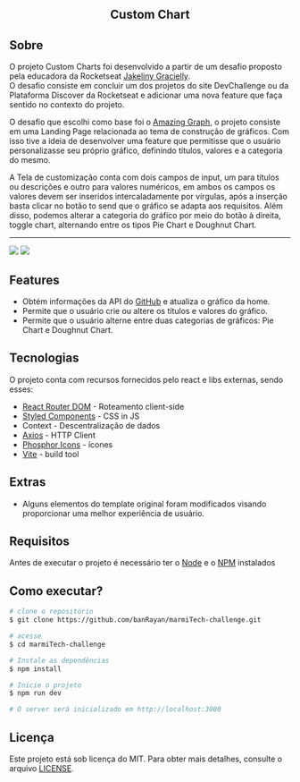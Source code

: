 <h2 align="center">Custom Chart</h2>

## Sobre 

<p>O projeto Custom Charts foi desenvolvido a partir de um desafio proposto pela educadora da Rocketseat <a href="https://www.instagram.com/jakeliny.gracielly/">Jakeliny Gracielly</a>.<br/>
O desafio consiste em concluir um dos projetos do site DevChallenge ou da Plataforma Discover da Rocketseat e adicionar uma nova feature que faça sentido no contexto do projeto.</p>

<p>O desafio que escolhi como base foi o <a href="https://github.com/Lorenalgm/AmazingGraph">Amazing Graph</a>, o projeto consiste em uma Landing Page relacionada ao tema de construção de gráficos. Com isso tive a ideia de desenvolver uma feature que permitisse que o usuário personalizasse seu próprio gráfico, definindo títulos, valores e a categoria do mesmo.</p>

<p>A Tela de customização conta com dois campos de input, um para títulos ou descrições e outro para valores numéricos, em ambos os campos os valores devem ser inseridos intercaladamente por vírgulas, após a inserção basta clicar no botão to send que o gráfico se adapta aos requisitos. Além disso, podemos alterar a categoria do gráfico por meio do botão à direita, toggle chart, alternando entre os tipos Pie Chart e Doughnut Chart.</p>

____

<img src="https://user-images.githubusercontent.com/84761488/168529426-791e9a52-95ec-4136-a534-6dcd54ef605c.png">
<img src="https://user-images.githubusercontent.com/84761488/168529515-700bb750-7bba-4864-9aca-2ee2fc680cbc.png">



## Features

* Obtém informações da API do <a href="https://github.com">GitHub</a> e atualiza o gráfico da home.
* Permite que o usuário crie ou altere os títulos e valores do gráfico.
* Permite que o usuário alterne entre duas categorias de gráficos: Pie Chart e Doughnut Chart.

## Tecnologias

<p>O projeto conta com recursos fornecidos pelo react e libs externas, sendo esses:</p>

* <a href="https://reactrouter.com">React Router DOM</a> - Roteamento client-side
* <a href="https://styled-components.com">Styled Components</a> - CSS in JS
* Context - Descentralização de dados
* <a href="https://axios-http.com/ptbr/">Axios</a> - HTTP Client
* <a href="https://phosphoricons.com/">Phosphor Icons</a> - ícones
* <a href="https://vitejs.dev">Vite</a> - build tool

## Extras

* Alguns elementos do template original foram modificados visando proporcionar uma melhor experiência de usuário.

## Requisitos

Antes de executar o projeto é necessário ter o <a href="https://nodejs.org/en/">Node</a> e o <a href="https://www.npmjs.com">NPM</a> instalados

## Como executar?

```bash
# clone o repositório
$ git clone https://github.com/banRayan/marmiTech-challenge.git

# acesse 
$ cd marmiTech-challenge

# Instale as dependências 
$ npm install

# Inicie o projeto
$ npm run dev

# O server será inicializado em http://localhost:3000
```

## Licença

Este projeto está sob licença do MIT. Para obter mais detalhes, consulte o arquivo [LICENSE](LICENSE.md).

